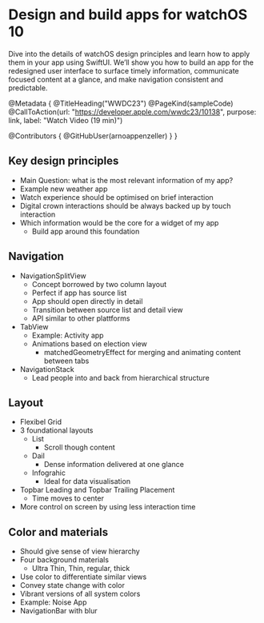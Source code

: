 # Design and build apps for watchOS 10

Dive into the details of watchOS design principles and learn how to apply them in your app using SwiftUI. We’ll show you how to build an app for the redesigned user interface to surface timely information, communicate focused content at a glance, and make navigation consistent and predictable.

@Metadata {
   @TitleHeading("WWDC23")
   @PageKind(sampleCode)
   @CallToAction(url: "https://developer.apple.com/wwdc23/10138", purpose: link, label: "Watch Video (19 min)")

   @Contributors {
      @GitHubUser(arnoappenzeller)
   }
}



## Key design principles
* Main Question: what is the most relevant information of my app?
* Example new weather app
* Watch experience should be optimised on brief interaction
* Digital crown interactions should be always backed up by touch interaction
* Which information would be the core for a widget of my app
    * Build app around this foundation

## Navigation
* NavigationSplitView
    * Concept borrowed by two column layout
    * Perfect if app has source list
    * App should open directly in detail
    * Transition between source list and detail view
    * API similar to other plattforms
* TabView
    * Example: Activity app
    * Animations based on election view
        * matchedGeometryEffect for merging and animating content between tabs
* NavigationStack
    * Lead people into and back from hierarchical structure


## Layout
* Flexibel Grid
* 3 foundational layouts
    * List
        * Scroll though content
    * Dail
        * Dense information delivered at one glance
    * Infograhic
        * Ideal for data visualisation
* Topbar Leading and Topbar Trailing Placement
    * Time moves to center
* More control on screen by using less interaction time

## Color and materials
* Should give sense of view hierarchy
* Four background materials
    * Ultra Thin, Thin, regular, thick
* Use color to differentiate similar views
* Convey state change with color
* Vibrant versions of all system colors
* Example: Noise App
* NavigationBar with blur
